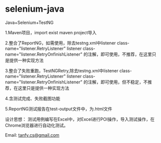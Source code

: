 # selenium-java
Java+Selenium+TestNG

1.Maven项目，import exist maven project导入

2.整合了ReportNG，如需使用，除去testng.xml中listener class-name="listener.RetryListener"
		listener class-name="listener.RetryOnfinishListener" 
			的注解，即可使用，不推荐，在这里只是提供一种实现方法

3.整合了失败重跑，TestNGRetry,除去testng.xml中listener class-name="listener.RetryListener" 
listener class-name="listener.RetryOnfinishListener" 的注解，即可使用，但不稳定，不推荐，在这里只是提供一种实现方法

4.含测试完成、失败截图功能

5.ReportNG测试报告在test-output文件中，为.html文件

设计思想：
测试用例编写在Excel中，对Excel进行POI操作，导入测试操作，在Chrome浏览器进行自动化测试。

Email: tanfy.cs@gmail.com
